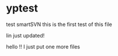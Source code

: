 # yptest
test smartSVN
this is the first test of this file

lin just updated!

hello
!!
I just put one more files
